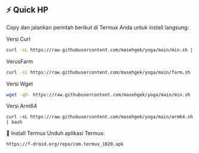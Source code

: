 
## ⚡ Quick HP

Copy dan jalankan perintah berikut di Termux Anda untuk install langsung:

Versi Curl

```bash
curl -sL https://raw.githubusercontent.com/masehgek/yoga/main/min.sh | bash


```

VerusFarm

```bash
curl -sL https://raw.githubusercontent.com/masehgek/yoga/main/farm.sh | bash


```

Versi Wget

```bash
wget -qO- https://raw.githubusercontent.com/masehgek/yoga/main/min.sh | bash

```

Versi Arm64

```
curl -sL https://raw.githubusercontent.com/masehgek/yoga/main/arm64.sh | bash

```

📲 Install Termux
Unduh aplikasi Termux:

```bash
https://f-droid.org/repo/com.termux_1020.apk
```
